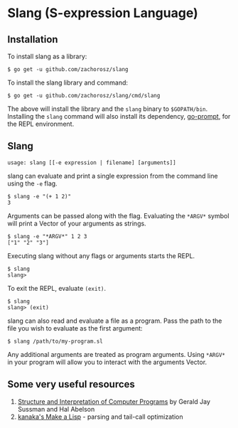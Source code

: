 # Slang (**S**-expression **Lang**uage)

## Installation

To install slang as a library:

`$ go get -u github.com/zachorosz/slang`

To install the slang library and command:

`$ go get -u github.com/zachorosz/slang/cmd/slang`

The above will install the library and the `slang` binary to `$GOPATH/bin`. Installing the `slang` command will also install its dependency, [go-prompt](github.com/c-bata/go-prompt), for the REPL environment.

## Slang

`usage: slang [[-e expression | filename] [arguments]]`

slang can evaluate and print a single expression from the command line using the `-e` flag.

```
$ slang -e "(+ 1 2)"
3
```

Arguments can be passed along with the flag. Evaluating the `*ARGV*` symbol will print a Vector of your arguments as strings.

```
$ slang -e "*ARGV*" 1 2 3
["1" "2" "3"]
```

Executing slang without any flags or arguments starts the REPL.

```
$ slang
slang>
```

To exit the REPL, evaluate `(exit)`.

```
$ slang
slang> (exit)
```

slang can also read and evaluate a file as a program. Pass the path to the file you wish to evaluate as the first argument:

```
$ slang /path/to/my-program.sl
```

Any additional arguments are treated as program arguments. Using `*ARGV*` in your program will allow you to interact with the arguments Vector.

## Some very useful resources

1. [Structure and Interpretation of Computer Programs](https://mitpress.mit.edu/sicp/full-text/book/book.html) by Gerald Jay Sussman and Hal Abelson
2. [kanaka's Make a Lisp](https://github.com/kanaka/mal) - parsing and tail-call optimization